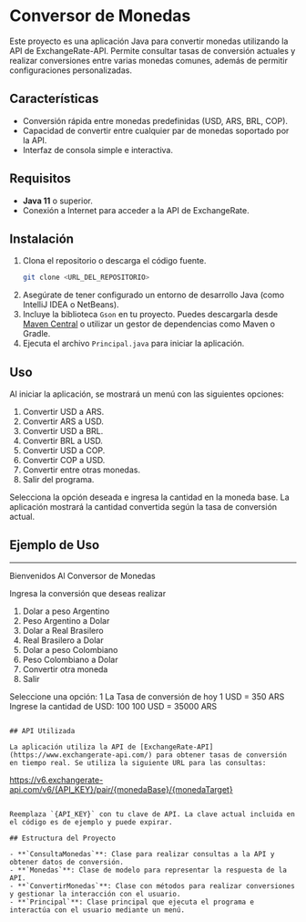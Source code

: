 # Conversor de Monedas

Este proyecto es una aplicación Java para convertir monedas utilizando la API de ExchangeRate-API. Permite consultar tasas de conversión actuales y realizar conversiones entre varias monedas comunes, además de permitir configuraciones personalizadas.

## Características

- Conversión rápida entre monedas predefinidas (USD, ARS, BRL, COP).
- Capacidad de convertir entre cualquier par de monedas soportado por la API.
- Interfaz de consola simple e interactiva.

## Requisitos

- **Java 11** o superior.
- Conexión a Internet para acceder a la API de ExchangeRate.

## Instalación

1. Clona el repositorio o descarga el código fuente.
   ```bash
   git clone <URL_DEL_REPOSITORIO>
   ```
2. Asegúrate de tener configurado un entorno de desarrollo Java (como IntelliJ IDEA o NetBeans).
3. Incluye la biblioteca `Gson` en tu proyecto. Puedes descargarla desde [Maven Central](https://mvnrepository.com/artifact/com.google.code.gson/gson) o utilizar un gestor de dependencias como Maven o Gradle.
4. Ejecuta el archivo `Principal.java` para iniciar la aplicación.

## Uso

Al iniciar la aplicación, se mostrará un menú con las siguientes opciones:

1. Convertir USD a ARS.
2. Convertir ARS a USD.
3. Convertir USD a BRL.
4. Convertir BRL a USD.
5. Convertir USD a COP.
6. Convertir COP a USD.
7. Convertir entre otras monedas.
8. Salir del programa.

Selecciona la opción deseada e ingresa la cantidad en la moneda base. La aplicación mostrará la cantidad convertida según la tasa de conversión actual.

## Ejemplo de Uso

--------------------------------
Bienvenidos Al Conversor de Monedas

Ingresa la conversión que deseas realizar

1. Dolar a peso Argentino
2. Peso Argentino a Dolar
3. Dolar a Real Brasilero
4. Real Brasilero a Dolar
5. Dolar a peso Colombiano
6. Peso Colombiano a Dolar
7. Convertir otra moneda
8. Salir

Seleccione una opción: 1
La Tasa de conversión de hoy
1 USD = 350 ARS
Ingrese la cantidad de USD: 100
100 USD = 35000 ARS
```

## API Utilizada

La aplicación utiliza la API de [ExchangeRate-API](https://www.exchangerate-api.com/) para obtener tasas de conversión en tiempo real. Se utiliza la siguiente URL para las consultas:

```
https://v6.exchangerate-api.com/v6/{API_KEY}/pair/{monedaBase}/{monedaTarget}
```

Reemplaza `{API_KEY}` con tu clave de API. La clave actual incluida en el código es de ejemplo y puede expirar.

## Estructura del Proyecto

- **`ConsultaMonedas`**: Clase para realizar consultas a la API y obtener datos de conversión.
- **`Monedas`**: Clase de modelo para representar la respuesta de la API.
- **`ConvertirMonedas`**: Clase con métodos para realizar conversiones y gestionar la interacción con el usuario.
- **`Principal`**: Clase principal que ejecuta el programa e interactúa con el usuario mediante un menú.

